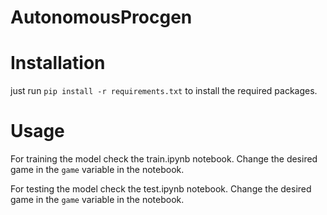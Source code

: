 # AutonomousProcgen

# Installation
just run `pip install -r requirements.txt` to install the required packages.

# Usage

For training the model check the train.ipynb notebook.
Change the desired game in the `game` variable in the notebook.

For testing the model check the test.ipynb notebook.
Change the desired game in the `game` variable in the notebook.